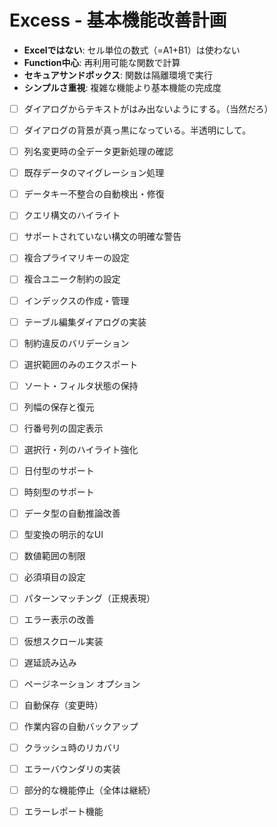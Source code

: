 # Excess - 基本機能改善計画

- **Excelではない**: セル単位の数式（=A1+B1）は使わない
- **Function中心**: 再利用可能な関数で計算
- **セキュアサンドボックス**: 関数は隔離環境で実行
- **シンプルさ重視**: 複雑な機能より基本機能の完成度

- [ ] ダイアログからテキストがはみ出ないようにする。（当然だろ）
- [ ] ダイアログの背景が真っ黒になっている。半透明にして。

- [ ] 列名変更時の全データ更新処理の確認
- [ ] 既存データのマイグレーション処理
- [ ] データキー不整合の自動検出・修復

- [ ] クエリ構文のハイライト
- [ ] サポートされていない構文の明確な警告


- [ ] 複合プライマリキーの設定
- [ ] 複合ユニーク制約の設定
- [ ] インデックスの作成・管理
- [ ] テーブル編集ダイアログの実装
- [ ] 制約違反のバリデーション

- [ ] 選択範囲のみのエクスポート

- [ ] ソート・フィルタ状態の保持

- [ ] 列幅の保存と復元

- [ ] 行番号列の固定表示
- [ ] 選択行・列のハイライト強化

- [ ] 日付型のサポート
- [ ] 時刻型のサポート
- [ ] データ型の自動推論改善
- [ ] 型変換の明示的なUI

- [ ] 数値範囲の制限
- [ ] 必須項目の設定
- [ ] パターンマッチング（正規表現）
- [ ] エラー表示の改善

- [ ] 仮想スクロール実装
- [ ] 遅延読み込み
- [ ] ページネーション オプション

- [ ] 自動保存（変更時）
- [ ] 作業内容の自動バックアップ
- [ ] クラッシュ時のリカバリ

- [ ] エラーバウンダリの実装
- [ ] 部分的な機能停止（全体は継続）
- [ ] エラーレポート機能

